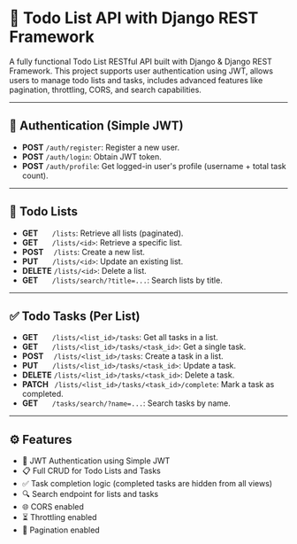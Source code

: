 # 📝 Todo List API with Django REST Framework

A fully functional Todo List RESTful API built with Django & Django REST Framework. This project supports user authentication using JWT, allows users to manage todo lists and tasks, includes advanced features like pagination, throttling, CORS, and search capabilities.

---

## 🔐 Authentication (Simple JWT)

- **POST** `/auth/register`: Register a new user.
- **POST** `/auth/login`: Obtain JWT token.
- **POST** `/auth/profile`: Get logged-in user's profile (username + total task count).

---

## 📂 Todo Lists

- **GET** `   /lists`: Retrieve all lists (paginated).
- **GET** `   /lists/<id>`: Retrieve a specific list.
- **POST** `  /lists`: Create a new list.
- **PUT** `   /lists/<id>`: Update an existing list.
- **DELETE** `/lists/<id>`: Delete a list.
- **GET** `   /lists/search/?title=...`: Search lists by title.

---

## ✅ Todo Tasks (Per List)

- **GET** `   /lists/<list_id>/tasks`: Get all tasks in a list.
- **GET** `   /lists/<list_id>/tasks/<task_id>`: Get a single task.
- **POST** `  /lists/<list_id>/tasks`: Create a task in a list.
- **PUT** `   /lists/<list_id>/tasks/<task_id>`: Update a task.
- **DELETE** `/lists/<list_id>/tasks/<task_id>`: Delete a task.
- **PATCH** ` /lists/<list_id>/tasks/<task_id>/complete`: Mark a task as completed.
- **GET** `   /tasks/search/?name=...`: Search tasks by name.

---

## ⚙️ Features

- 🔐 JWT Authentication using Simple JWT
- 📋 Full CRUD for Todo Lists and Tasks
- ✅ Task completion logic (completed tasks are hidden from all views)
- 🔍 Search endpoint for lists and tasks
- 🌐 CORS enabled
- ⏳ Throttling enabled
- 📄 Pagination enabled
